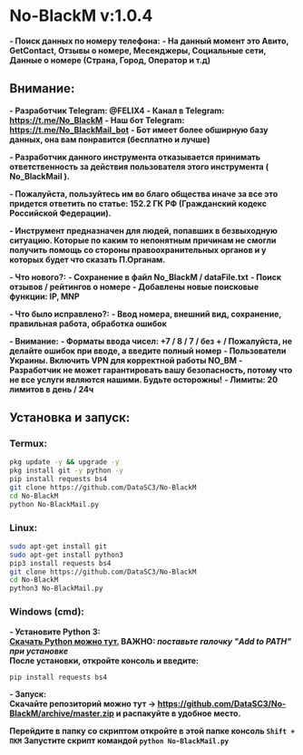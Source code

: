 # No-BlackM v:1.0.4
     
**- Поиск данных по номеру телефона:**
**- На данный момент это Авито, GetContact, Отзывы о номере, Месенджеры, Социальные сети, Данные о номере (Страна, Город, Оператор и т.д)**

## Внимание:
**- Разработчик Telegram: @FELIX4**
**- Канал в Telegram: https://t.me/No_BlackM**
**- Наш бот Telegram: https://t.me/No_BlackMail_bot**
**- Бот имеет более обширную базу данных, она вам понравится (бесплатно и лучше)**

**- Разработчик данного инструмента отказывается принимать 
ответственность за действия 
пользователя этого инструмента ( No_BlackMail ).**

**- Пожалуйста, пользуйтесь им во благо общества 
иначе за все это придется ответить по статье: 152.2 ГК РФ (Гражданский кодекс Российской Федерации).**

**- Инструмент предназначен для людей, попавших в безвыходную ситуацию. Которые по каким то непонятным причинам не смогли получить
помощь со стороны правоохранительных органов и у которых будет что сказать П.Органам.**       


**- Что нового?:**
**- Сохранение в файл No_BlackM / dataFile.txt**
**- Поиск отзывов / рейтингов о номере**
**- Добавлены новые поисковые функции: IP, MNP**

**- Что было исправлено?:**
**- Ввод номера, внешний вид, сохранение, правильная работа, обработка ошибок**

**- Внимание:**
**- Форматы ввода чисел: +7 / 8 / 7 / без + / Пожалуйста, не делайте ошибок при вводе, а введите полный номер**
**- Пользователи Украины. Включить VPN для корректной работы NO_BM**
**- Разработчик не может гарантировать вашу безопасность, потому что не все услуги являются нашими. Будьте осторожны!**
**- Лимиты: 20 лимитов в день / 24ч**


## Установка и запуск:
### Termux:
```Bash
pkg update -y && upgrade -y
pkg install git -y python -y
pip install requests bs4 
git clone https://github.com/DataSC3/No-BlackM
cd No-BlackM
python No-BlackMail.py
``` 
### Linux:
```Bash
sudo apt-get install git 
sudo apt-get install python3
pip3 install requests bs4 
git clone https://github.com/DataSC3/No-BlackM
cd No-BlackM
python3 No-BlackMail.py
```
### Windows (cmd):
**- Установите Python 3:\
[Скачать Python можно тут.](https://www.python.org/downloads/)  ВАЖНО: _поставьте галочку "Add to PATH" при установке_\
После установки, откройте консоль и введите:**
```Bash
pip install requests bs4
```
**- Запуск:\
Скачайте репозиторий можно тут -> https://github.com/DataSC3/No-BlackM/archive/master.zip и распакуйте в удобное место.**

**Перейдите в папку со скриптом откройте в этой папке консоль `Shift + ПКМ`**
**Запустите скрипт командой `python No-BlackMail.py`**
